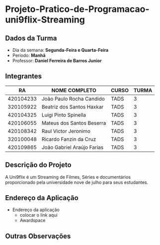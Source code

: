 # Projeto-Pratico-de-Programacao-uni9flix-Streaming


## Dados da Turma
* Dia da semana: **Segunda-Feira e Quarta-Feira**
* Período: **Manhã** 
* Professor: **Daniel Ferreira de Barros Junior**

## Integrantes
| RA   | NOME COMPLETO | CURSO | TURMA |
|------|---------------|-------|-------|
| 420104233  |  João Paulo Rocha Candido         | TADS  | 3 |
| 320105922  | Beatriz dos Santos Haxkar         | TADS  | 3 |
| 420104325  |  Luigi Pinto Spinella             | TADS  | 3 |
| 420106055  |  Mateus dos Santos Beserra        | TADS  | 3 | 
| 420108342  |  Raul Victor Jeronimo             | TADS  | 3 | 
| 320100048  |  Ricardo Fanzin da Cruz           | TADS  | 3 |
| 420109865  | João Gabriel Araújo Farias        | TADS  | 3 | 



## Descrição do Projeto 
A Uni9flix é um Streaming de Filmes, Séries e documentários proporcionado pela universidade nove de julho para seus estudantes.
## Endereço da Aplicação

* Endereço da aplicação  
	- colocar o link aqui
	+ Awardspace

## Outras Observações 
 
